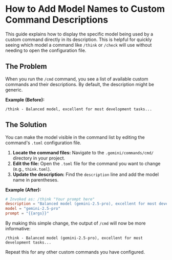 # How to Add Model Names to Custom Command Descriptions

This guide explains how to display the specific model being used by a custom command directly in its description. This is helpful for quickly seeing which model a command like `/think` or `/check` will use without needing to open the configuration file.

## The Problem

When you run the `/cmd` command, you see a list of available custom commands and their descriptions. By default, the description might be generic.

**Example (Before):**
```
/think - Balanced model, excellent for most development tasks...
```

## The Solution

You can make the model visible in the command list by editing the command's `.toml` configuration file.

1.  **Locate the command files:** Navigate to the `.gemini/commands/cmd/` directory in your project.
2.  **Edit the file:** Open the `.toml` file for the command you want to change (e.g., `think.toml`).
3.  **Update the description:** Find the `description` line and add the model name in parentheses.

**Example (After):**
```toml
# Invoked as: /think "Your prompt here"
description = "Balanced model (gemini-2.5-pro), excellent for most development tasks, code generation, and detailed analysis."
model = "gemini-2.5-pro"
prompt = "{{args}}"
```

By making this simple change, the output of `/cmd` will now be more informative:

```
/think - Balanced model (gemini-2.5-pro), excellent for most development tasks...
```

Repeat this for any other custom commands you have configured.
